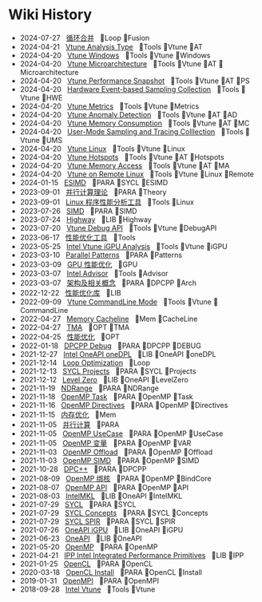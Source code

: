 # Wiki History

- 2024-07-27&nbsp;&nbsp; [循环合并](/0063_Loop_Fusion)&nbsp;&nbsp; :bookmark:Loop :bookmark:Fusion
- 2024-04-21&nbsp;&nbsp; [Vtune Analysis Type](/0062_Tools_Vtune_AT)&nbsp;&nbsp; :bookmark:Tools :bookmark:Vtune :bookmark:AT
- 2024-04-20&nbsp;&nbsp; [Vtune Windows](/0050_Tools_Vtune_Windows)&nbsp;&nbsp; :bookmark:Tools :bookmark:Vtune :bookmark:Windows
- 2024-04-20&nbsp;&nbsp; [Vtune Microarchitecture](/0058_Tools_Vtune_AT_Microarchitecture)&nbsp;&nbsp; :bookmark:Tools :bookmark:Vtune :bookmark:AT :bookmark:Microarchitecture
- 2024-04-20&nbsp;&nbsp; [Vtune Performance Snapshot](/0051_Tools_Vtune_AT_PS)&nbsp;&nbsp; :bookmark:Tools :bookmark:Vtune :bookmark:AT :bookmark:PS
- 2024-04-20&nbsp;&nbsp; [Hardware Event-based Sampling Collection](/0053_Tools_Vtune_HWE)&nbsp;&nbsp; :bookmark:Tools :bookmark:Vtune :bookmark:HWE
- 2024-04-20&nbsp;&nbsp; [Vtune Metrics](/0056_Tools_Vtune_Metrics)&nbsp;&nbsp; :bookmark:Tools :bookmark:Vtune :bookmark:Metrics
- 2024-04-20&nbsp;&nbsp; [Vtune Anomaly Detection](/0061_Tools_Vtune_AT_AD)&nbsp;&nbsp; :bookmark:Tools :bookmark:Vtune :bookmark:AT :bookmark:AD
- 2024-04-20&nbsp;&nbsp; [Vtune Memory Consumption](/0060_Tools_Vtune_AT_MC)&nbsp;&nbsp; :bookmark:Tools :bookmark:Vtune :bookmark:AT :bookmark:MC
- 2024-04-20&nbsp;&nbsp; [User-Mode Sampling and Tracing Colllection](/0052_Tools_Vtune_UMS)&nbsp;&nbsp; :bookmark:Tools :bookmark:Vtune :bookmark:UMS
- 2024-04-20&nbsp;&nbsp; [Vtune Linux](/0054_Tools_Vtune_Linux)&nbsp;&nbsp; :bookmark:Tools :bookmark:Vtune :bookmark:Linux
- 2024-04-20&nbsp;&nbsp; [Vtune Hotspots](/0057_Tools_Vtune_AT_Hotspots)&nbsp;&nbsp; :bookmark:Tools :bookmark:Vtune :bookmark:AT :bookmark:Hotspots
- 2024-04-20&nbsp;&nbsp; [Vtune Memory Access](/0059_Tools_Vtune_AT_MA)&nbsp;&nbsp; :bookmark:Tools :bookmark:Vtune :bookmark:AT :bookmark:MA
- 2024-04-20&nbsp;&nbsp; [Vtune on Remote Linux](/0055_Tools_Vtune_Linux_Remote)&nbsp;&nbsp; :bookmark:Tools :bookmark:Vtune :bookmark:Linux :bookmark:Remote
- 2024-01-15&nbsp;&nbsp; [ESIMD](/0011_PARA_SYCL_ESIMD)&nbsp;&nbsp; :bookmark:PARA :bookmark:SYCL :bookmark:ESIMD
- 2023-09-01&nbsp;&nbsp; [并行计算理论](/0012_PARA_Theory)&nbsp;&nbsp; :bookmark:PARA :bookmark:Theory
- 2023-09-01&nbsp;&nbsp; [Linux 程序性能分析工具](/0005_Tools_Linux)&nbsp;&nbsp; :bookmark:Tools :bookmark:Linux
- 2023-07-26&nbsp;&nbsp; [SIMD](/0013_PARA_SIMD)&nbsp;&nbsp; :bookmark:PARA :bookmark:SIMD
- 2023-07-24&nbsp;&nbsp; [Highway](/0045_LIB_Highway)&nbsp;&nbsp; :bookmark:LIB :bookmark:Highway
- 2023-07-20&nbsp;&nbsp; [Vtune Debug API](/0010_Tools_Vtune_DebugAPI)&nbsp;&nbsp; :bookmark:Tools :bookmark:Vtune :bookmark:DebugAPI
- 2023-06-17&nbsp;&nbsp; [性能优化工具](/0004_Tools)&nbsp;&nbsp; :bookmark:Tools
- 2023-05-25&nbsp;&nbsp; [Intel Vtune iGPU Analysis](/0009_Tools_Vtune_iGPU)&nbsp;&nbsp; :bookmark:Tools :bookmark:Vtune :bookmark:iGPU
- 2023-03-10&nbsp;&nbsp; [Parallel Patterns](/0014_PARA_Patterns)&nbsp;&nbsp; :bookmark:PARA :bookmark:Patterns
- 2023-03-09&nbsp;&nbsp; [GPU 性能优化](/0046_GPU)&nbsp;&nbsp; :bookmark:GPU
- 2023-03-07&nbsp;&nbsp; [Intel Advisor](/0008_Tools_Advisor)&nbsp;&nbsp; :bookmark:Tools :bookmark:Advisor
- 2023-03-07&nbsp;&nbsp; [架构及相关概念](/0015_PARA_DPCPP_Arch)&nbsp;&nbsp; :bookmark:PARA :bookmark:DPCPP :bookmark:Arch
- 2022-12-22&nbsp;&nbsp; [性能优化库](/0044_LIB)&nbsp;&nbsp; :bookmark:LIB
- 2022-09-09&nbsp;&nbsp; [Vtune CommandLine Mode](/0007_Tools_Vtune_CommandLine)&nbsp;&nbsp; :bookmark:Tools :bookmark:Vtune :bookmark:CommandLine
- 2022-04-27&nbsp;&nbsp; [Memory Cacheline](/0036_Mem_CacheLine)&nbsp;&nbsp; :bookmark:Mem :bookmark:CacheLine
- 2022-04-27&nbsp;&nbsp; [TMA](/0047_OPT_TMA)&nbsp;&nbsp; :bookmark:OPT :bookmark:TMA
- 2022-04-25&nbsp;&nbsp; [性能优化](/0003_OPT)&nbsp;&nbsp; :bookmark:OPT
- 2022-01-18&nbsp;&nbsp; [DPCPP Debug](/0016_PARA_DPCPP_DEBUG)&nbsp;&nbsp; :bookmark:PARA :bookmark:DPCPP :bookmark:DEBUG
- 2021-12-27&nbsp;&nbsp; [Intel OneAPI oneDPL](/0043_LIB_OneAPI_oneDPL)&nbsp;&nbsp; :bookmark:LIB :bookmark:OneAPI :bookmark:oneDPL
- 2021-12-14&nbsp;&nbsp; [Loop Optimization](/0049_Loop)&nbsp;&nbsp; :bookmark:Loop
- 2021-12-13&nbsp;&nbsp; [SYCL Projects](/0017_PARA_SYCL_Projects)&nbsp;&nbsp; :bookmark:PARA :bookmark:SYCL :bookmark:Projects
- 2021-12-12&nbsp;&nbsp; [Level Zero](/0042_LIB_OneAPI_LevelZero)&nbsp;&nbsp; :bookmark:LIB :bookmark:OneAPI :bookmark:LevelZero
- 2021-11-19&nbsp;&nbsp; [NDRange](/0018_PARA_NDRange)&nbsp;&nbsp; :bookmark:PARA :bookmark:NDRange
- 2021-11-18&nbsp;&nbsp; [OpenMP Task](/0019_PARA_OpenMP_Task)&nbsp;&nbsp; :bookmark:PARA :bookmark:OpenMP :bookmark:Task
- 2021-11-16&nbsp;&nbsp; [OpenMP Directives](/0020_PARA_OpenMP_Directives)&nbsp;&nbsp; :bookmark:PARA :bookmark:OpenMP :bookmark:Directives
- 2021-11-15&nbsp;&nbsp; [内存优化](/0037_Mem)&nbsp;&nbsp; :bookmark:Mem
- 2021-11-05&nbsp;&nbsp; [并行计算](/0023_PARA)&nbsp;&nbsp; :bookmark:PARA
- 2021-11-05&nbsp;&nbsp; [OpenMP UseCase](/0022_PARA_OpenMP_UseCase)&nbsp;&nbsp; :bookmark:PARA :bookmark:OpenMP :bookmark:UseCase
- 2021-11-05&nbsp;&nbsp; [OpenMP 变量](/0021_PARA_OpenMP_VAR)&nbsp;&nbsp; :bookmark:PARA :bookmark:OpenMP :bookmark:VAR
- 2021-11-03&nbsp;&nbsp; [OpenMP Offload](/0024_PARA_OpenMP_Offload)&nbsp;&nbsp; :bookmark:PARA :bookmark:OpenMP :bookmark:Offload
- 2021-11-03&nbsp;&nbsp; [OpenMP SIMD](/0025_PARA_OpenMP_SIMD)&nbsp;&nbsp; :bookmark:PARA :bookmark:OpenMP :bookmark:SIMD
- 2021-10-28&nbsp;&nbsp; [DPC++](/0026_PARA_DPCPP)&nbsp;&nbsp; :bookmark:PARA :bookmark:DPCPP
- 2021-08-09&nbsp;&nbsp; [OpenMP 绑核](/0027_PARA_OpenMP_BindCore)&nbsp;&nbsp; :bookmark:PARA :bookmark:OpenMP :bookmark:BindCore
- 2021-08-07&nbsp;&nbsp; [OpenMP API](/0028_PARA_OpenMP_API)&nbsp;&nbsp; :bookmark:PARA :bookmark:OpenMP :bookmark:API
- 2021-08-03&nbsp;&nbsp; [IntelMKL](/0041_LIB_OneAPI_IntelMKL)&nbsp;&nbsp; :bookmark:LIB :bookmark:OneAPI :bookmark:IntelMKL
- 2021-07-29&nbsp;&nbsp; [SYCL](/0031_PARA_SYCL)&nbsp;&nbsp; :bookmark:PARA :bookmark:SYCL
- 2021-07-29&nbsp;&nbsp; [SYCL Concepts](/0029_PARA_SYCL_Concepts)&nbsp;&nbsp; :bookmark:PARA :bookmark:SYCL :bookmark:Concepts
- 2021-07-29&nbsp;&nbsp; [SYCL SPIR](/0030_PARA_SYCL_SPIR)&nbsp;&nbsp; :bookmark:PARA :bookmark:SYCL :bookmark:SPIR
- 2021-07-26&nbsp;&nbsp; [OneAPI iGPU](/0040_LIB_OneAPI_iGPU)&nbsp;&nbsp; :bookmark:LIB :bookmark:OneAPI :bookmark:iGPU
- 2021-06-23&nbsp;&nbsp; [OneAPI](/0039_LIB_OneAPI)&nbsp;&nbsp; :bookmark:LIB :bookmark:OneAPI
- 2021-05-20&nbsp;&nbsp; [OpenMP](/0032_PARA_OpenMP)&nbsp;&nbsp; :bookmark:PARA :bookmark:OpenMP
- 2021-04-21&nbsp;&nbsp; [IPP Intel Integrated Performance Primitives](/0038_LIB_IPP)&nbsp;&nbsp; :bookmark:LIB :bookmark:IPP
- 2021-01-25&nbsp;&nbsp; [OpenCL](/0033_PARA_OpenCL)&nbsp;&nbsp; :bookmark:PARA :bookmark:OpenCL
- 2020-03-18&nbsp;&nbsp; [OpenCL Install](/0034_PARA_OpenCL_Install)&nbsp;&nbsp; :bookmark:PARA :bookmark:OpenCL :bookmark:Install
- 2019-01-31&nbsp;&nbsp; [OpenMPI](/0035_PARA_OpenMPI)&nbsp;&nbsp; :bookmark:PARA :bookmark:OpenMPI
- 2018-09-28&nbsp;&nbsp; [Intel Vtune](/0006_Tools_Vtune)&nbsp;&nbsp; :bookmark:Tools :bookmark:Vtune
